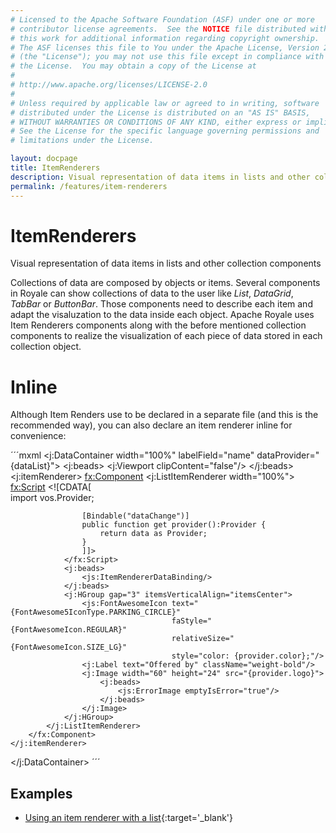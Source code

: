 ```yaml
---
# Licensed to the Apache Software Foundation (ASF) under one or more
# contributor license agreements.  See the NOTICE file distributed with
# this work for additional information regarding copyright ownership.
# The ASF licenses this file to You under the Apache License, Version 2.0
# (the "License"); you may not use this file except in compliance with
# the License.  You may obtain a copy of the License at
# 
# http://www.apache.org/licenses/LICENSE-2.0
# 
# Unless required by applicable law or agreed to in writing, software
# distributed under the License is distributed on an "AS IS" BASIS,
# WITHOUT WARRANTIES OR CONDITIONS OF ANY KIND, either express or implied.
# See the License for the specific language governing permissions and
# limitations under the License.

layout: docpage
title: ItemRenderers
description: Visual representation of data items in lists and other collection components
permalink: /features/item-renderers
---
```


# ItemRenderers

Visual representation of data items in lists and other collection components

Collections of data are composed by objects or items. Several components in Royale can show collections of data to the user like _List_, _DataGrid_, _TabBar_ or _ButtonBar_. Those components need to describe each item and adapt the visaluzation to the data inside each object. Apache Royale uses Item Renderers components along with the before mentioned collection components to realize the visualization of each piece of data stored in each collection object.

# Inline

Although Item Renders use to be declared in a separate file (and this is the recommended way), you can also declare an item renderer inline for convenience:

´´´mxml
<j:DataContainer width="100%" labelField="name" dataProvider="{dataList}">
    <j:beads>
        <j:Viewport clipContent="false"/>
    </j:beads>
    <j:itemRenderer>
        <fx:Component>
            <j:ListItemRenderer width="100%">
                <fx:Script>
                    <![CDATA[            
                    import vos.Provider;

                    [Bindable("dataChange")]
                    public function get provider():Provider {
                        return data as Provider;
                    }      
                    ]]>
                </fx:Script>
                <j:beads>
                    <js:ItemRendererDataBinding/>
                </j:beads>
                <j:HGroup gap="3" itemsVerticalAlign="itemsCenter">
                    <js:FontAwesomeIcon text="{FontAwesome5IconType.PARKING_CIRCLE}" 
                                        faStyle="{FontAwesomeIcon.REGULAR}" 
                                        relativeSize="{FontAwesomeIcon.SIZE_LG}"
                                        style="color: {provider.color};"/>
                    <j:Label text="Offered by" className="weight-bold"/>
                    <j:Image width="60" height="24" src="{provider.logo}">
                        <j:beads>
                            <js:ErrorImage emptyIsError="true"/>
                        </j:beads>
                    </j:Image>
                </j:HGroup>
            </j:ListItemRenderer>
        </fx:Component>
    </j:itemRenderer>
</j:DataContainer>
´´´

## Examples

- [Using an item renderer with a list](https://royale.apache.org/using-an-item-renderer-with-a-list){:target='_blank'}
